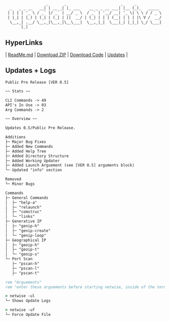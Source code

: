 ```txt
                  _       _                        _     _           
  _   _ _ __   __| | __ _| |_ ___    __ _ _ __ ___| |__ (_)_   _____ 
 | | | | '_ \ / _` |/ _` | __/ _ \  / _` | '__/ __| '_ \| \ \ / / _ \
 | |_| | |_) | (_| | (_| | ||  __/ | (_| | | | (__| | | | |\ V /  __/
  \__,_| .__/ \__,_|\__,_|\__\___|  \__,_|_|  \___|_| |_|_| \_/ \___|
       |_|                                                           
```
## HyperLinks
| [ReadMe.md](https://github.com/sjapanwala/netwise/blob/main/README.md ) | [Download ZIP](https://github.com/sjapanwala/netwise/archive/refs/heads/main.zip) | [Download Code](https://github.com/sjapanwala/netwise/blob/main/netwise.cmd) | [Updates](https://github.com/sjapanwala/netwise/blob/main/updates.md) |

## Updates + Logs
```Public Pre Release [VER 0.5]```
```txt
~~ Stats ~~

CLI Commands -> 49
API's In Use -> 03
Arg Commands -> 2
```
```txt
~~ Overview ~~

Updates 0.5/Public Pre Release.

Additions
├─ Major Bug Fixes
├─ Added New Commands
├─ Added Help Tree
├─ Added Directory Structure
├─ Added Working Updater
├─ Added Launch Arguement (see [VER 0.5] arguments block)
└─ Updated "info" section

Removed
└─ Minor Bugs

Commands
├─ General Commands
│  ├─ "help-a"
│  ├─ "relaunch"
│  ├─ "comstruc"
│  └─ "links"
├─ Generative IP
│  ├─ "genip-h"
│  ├─ "genip-create"
│  └─ "genip-loop"
├─ Geographical IP
│  ├─ "geoip-h"
│  ├─ "geoip-t"
│  └─ "geoip-s"
└─ Port Scan
   ├─ "pscan-h"
   ├─ "pscan-l"
   ├─ "pscan-t"

```
```cmd
rem "Arguements"
rem "enter these arguements before starting netwise, inside of the terminal"

> netwise -ul
└─ Shows Update Logs

> netwise -uf
└─ Force Update File
```
